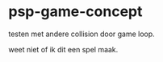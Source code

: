 # psp-game-concept

testen met andere collision door game loop.

weet niet of ik dit een spel maak.
